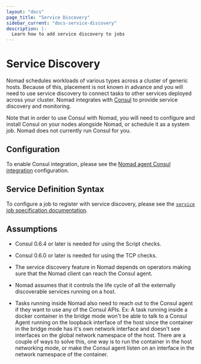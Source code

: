 ```yaml
---
layout: "docs"
page_title: "Service Discovery"
sidebar_current: "docs-service-discovery"
description: |-
  Learn how to add service discovery to jobs
---
```


# Service Discovery

Nomad schedules workloads of various types across a cluster of generic hosts.
Because of this, placement is not known in advance and you will need to use
service discovery to connect tasks to other services deployed across your
cluster. Nomad integrates with [Consul][] to provide service discovery and
monitoring.

Note that in order to use Consul with Nomad, you will need to configure and
install Consul on your nodes alongside Nomad, or schedule it as a system job.
Nomad does not currently run Consul for you.

## Configuration

To enable Consul integration, please see the
[Nomad agent Consul integration](/docs/agent/config.html#consul_options)
configuration.


## Service Definition Syntax

To configure a job to register with service discovery, please see the
[`service` job specification documentation][service].

## Assumptions

- Consul 0.6.4 or later is needed for using the Script checks.

- Consul 0.6.0 or later is needed for using the TCP checks.

- The service discovery feature in Nomad depends on operators making sure that
  the Nomad client can reach the Consul agent.

- Nomad assumes that it controls the life cycle of all the externally
  discoverable services running on a host.

- Tasks running inside Nomad also need to reach out to the Consul agent if
  they want to use any of the Consul APIs. Ex: A task running inside a docker
  container in the bridge mode won't be able to talk to a Consul Agent running
  on the loopback interface of the host since the container in the bridge mode
  has it's own network interface and doesn't see interfaces on the global
  network namespace of the host. There are a couple of ways to solve this, one
  way is to run the container in the host networking mode, or make the Consul
  agent listen on an interface in the network namespace of the container.

[consul]: https://www.consul.io/ "Consul by HashiCorp"
[service]: /docs/job-specification/service.html "Nomad service Job Specification"

